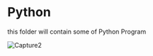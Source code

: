 # Python
this folder will contain some of Python Program

![Capture2](https://user-images.githubusercontent.com/29558298/54539127-dd1b0100-4995-11e9-97e3-d8318cee40aa.png)

